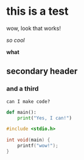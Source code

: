 # this is a test

wow, look that works!

*so cool*

**what**

## secondary header

### and a third

`can I make code?`

```python
def main():
    print("Yes, I can!")
```

```C
#include <stdio.h>

int void(main) {
    printf("wow!");
}
```

